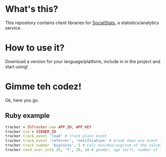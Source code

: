 # What's this?

This repository contains client libraries for [SocialStats](http://socialstats.ru), a statistics/analytics service.

# How to use it?

Download a version for your language/platform, include in in the project and start using!

# Gimme teh codez!

Ok, here you go.

## Ruby example
```ruby
tracker = SSTracker.new APP_ID, APP_KEY
tracker.vid = VIEWER_ID
tracker.track_event 'load' # track plain event
tracker.track_event 'referrer', 'notification' # break down one event into multiple parts
tracker.track_number 'buyCoins', 5 # Calc min/max/avg/sum of the values
tracker.send_user_info 25, 'f', 20, 10 # gender, age (m/f), number of friends, number of app friends
```